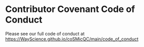 # Contributor Covenant Code of Conduct

Please see our full code of conduct at https://WayScience.github.io/coSMicQC/main/code_of_conduct
